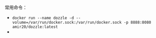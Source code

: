常用命令：
- `docker run --name dozzle -d --volume=/var/run/docker.sock:/var/run/docker.sock -p 8888:8080 amir20/dozzle:latest`
- 